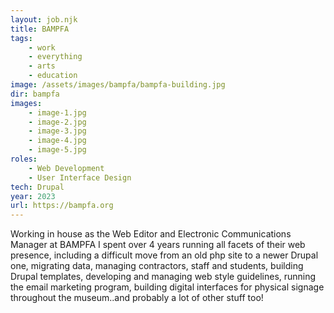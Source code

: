 ```yaml
---
layout: job.njk
title: BAMPFA
tags: 
    - work
    - everything
    - arts
    - education
image: /assets/images/bampfa/bampfa-building.jpg
dir: bampfa
images:
    - image-1.jpg
    - image-2.jpg
    - image-3.jpg
    - image-4.jpg
    - image-5.jpg
roles:
    - Web Development
    - User Interface Design   
tech: Drupal
year: 2023  
url: https://bampfa.org
---
```


Working in house as the Web Editor and Electronic Communications Manager at BAMPFA I spent over 4 years running all facets of their web presence, including a difficult move from an old php site to a newer Drupal one, migrating data, managing contractors, staff and students, building Drupal templates, developing and managing web style guidelines, running the email marketing program, building digital interfaces for physical signage throughout the museum..and probably a lot of other stuff too! 